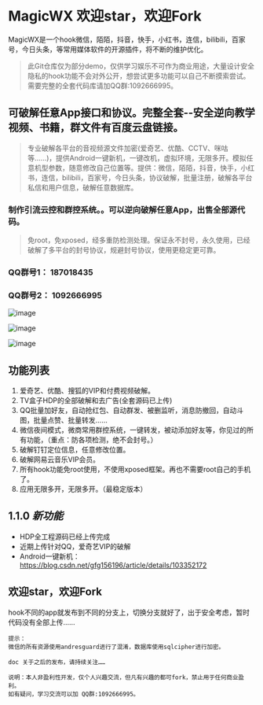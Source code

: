 # MagicWX 欢迎star，欢迎Fork
MagicWX是一个hook微信，陌陌，抖音，快手，小红书，连信，bilibili，百家号，今日头条，等常用媒体软件的开源插件，将不断的维护优化。

> 此Git仓库仅为部分demo，仅供学习娱乐不可作为商业用途，大量设计安全隐私的hook功能不会对外公开，想尝试更多功能可以自己不断摸索尝试。需要完整的全套代码库请加QQ群:1092666995。

## 可破解任意App接口和协议。完整全套--安全逆向教学视频、书籍，群文件有百度云盘链接。

> 专业破解各平台的音视频源文件加密(爱奇艺、优酷、CCTV、咪咕等……)，提供Android一键新机，一键改机，虚拟环境，无限多开。模拟任意机型参数，随意修改自己位置等。提供：微信，陌陌，抖音，快手，小红书，连信，bilibili，百家号，今日头条，协议破解，批量注册，破解各平台私信和用户信息，破解任意数据库。

### 制作引流云控和群控系统。。可以逆向破解任意App，出售全部源代码。

>免root，免xposed，经多重防检测处理。保证永不封号，永久使用，已经破解了多平台的封号协议，规避封号协议，使用更稳定更可靠。

### QQ群号1： 187018435

### QQ群号2： 1092666995

![image](https://img-blog.csdnimg.cn/20200324103336571.png?x-oss-process=image/watermark,type_ZmFuZ3poZW5naGVpdGk,shadow_10,text_aHR0cHM6Ly9ibG9nLmNzZG4ubmV0L2dmZzE1NjE5Ng==,size_16,color_FFFFFF,t_70)

![image](https://img-blog.csdnimg.cn/20200319191809959.jpg?x-oss-process=image/watermark,type_ZmFuZ3poZW5naGVpdGk,shadow_10,text_aHR0cHM6Ly9ibG9nLmNzZG4ubmV0L2dmZzE1NjE5Ng==,size_16,color_FFFFFF,t_70)

![image](https://img-blog.csdnimg.cn/2019123116334614.jpeg?x-oss-process=image/watermark,type_ZmFuZ3poZW5naGVpdGk,shadow_10,text_aHR0cHM6Ly9ibG9nLmNzZG4ubmV0L2dmZzE1NjE5Ng==,size_16,color_FFFFFF,t_70)

## 功能列表

 1. 爱奇艺、优酷、搜狐的VIP和付费视频破解。
 2. TV盒子HDP的全部破解和去广告(全套源码已上传)
 3. QQ批量加好友，自动抢红包、自动群发、被删监听，消息防撤回，自动斗图，批量点赞、批量转发……
 4. 微信夜间模式，微商常用群控系统，一键转发，被动添加好友等，你见过的所有功能，（重点：防各项检测，绝不会封号。）
 5. 破解钉钉定位信息，任意修改位置。
 6. 破解网易云音乐VIP会员。
 7. 所有hook功能免root使用，不使用xposed框架。再也不需要root自己的手机了。
 8. 应用无限多开，无限多开。（最稳定版本）


## 1.1.0 _新功能_

 - HDP全工程源码已经上传完成
 - 近期上传针对QQ，爱奇艺VIP的破解
 - Android一键新机：https://blog.csdn.net/gfg156196/article/details/103352172

## 欢迎star，欢迎Fork

hook不同的app就发布到不同的分支上，切换分支就好了，出于安全考虑，暂时代码没有全部上传……

``` nginx
提示：
微信的所有资源使用andresguard进行了混淆，数据库使用sqlcipher进行加密。

doc 关于之后的发布，请持续关注……

说明：本人非盈利性开发，仅个人兴趣交流，但凡有兴趣的都可fork，禁止用于任何商业盈利。
如有疑问，学习交流可以加 QQ群:1092666995。

```


